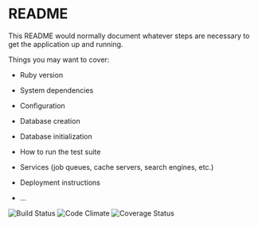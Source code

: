 # README

This README would normally document whatever steps are necessary to get the
application up and running.

Things you may want to cover:

* Ruby version

* System dependencies

* Configuration

* Database creation

* Database initialization

* How to run the test suite

* Services (job queues, cache servers, search engines, etc.)

* Deployment instructions

* ...

![Build Status](https://app.codeship.com/projects/9d31b790-98a2-0135-163f-5a0d318eb11b/status?branch=master)
![Code Climate](https://codeclimate.com/github/uncommonAP/find-my-way.png)
![Coverage Status](https://coveralls.io/repos/uncommonAP/find-my-way/badge.png)
